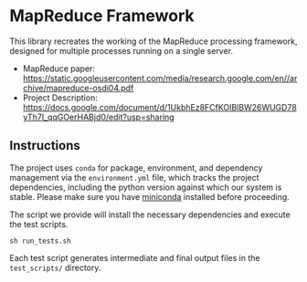 # MapReduce Framework

This library recreates the working of the MapReduce processing framework, designed for multiple processes running on a single server.

* MapReduce paper: https://static.googleusercontent.com/media/research.google.com/en//archive/mapreduce-osdi04.pdf  
* Project Description: https://docs.google.com/document/d/1UkbhEz8FCfKOIBlBW26WUGD78yTh7I_qqGOerHABjd0/edit?usp=sharing

## Instructions
The project uses `conda` for package, environment, and dependency management via the `environment.yml` file, which tracks the project dependencies, including the python version against which our system is stable. Please make sure you have [miniconda](https://docs.conda.io/en/latest/miniconda.html) installed before proceeding. 

The script we provide will install the necessary dependencies and execute the test scripts.
```
sh run_tests.sh
```
Each test script generates intermediate and final output files in the `test_scripts/` directory.
